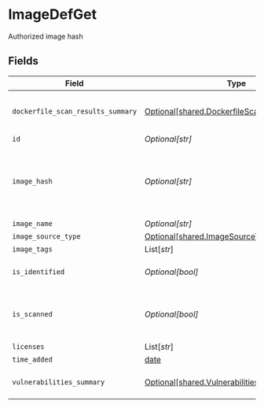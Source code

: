 # ImageDefGet

Authorized image hash


## Fields

| Field                                                                                                | Type                                                                                                 | Required                                                                                             | Description                                                                                          |
| ---------------------------------------------------------------------------------------------------- | ---------------------------------------------------------------------------------------------------- | ---------------------------------------------------------------------------------------------------- | ---------------------------------------------------------------------------------------------------- |
| `dockerfile_scan_results_summary`                                                                    | [Optional[shared.DockerfileScanResultsSummary]](../../models/shared/dockerfilescanresultssummary.md) | :heavy_minus_sign:                                                                                   | dockerfile scan results summary by severity                                                          |
| `id`                                                                                                 | *Optional[str]*                                                                                      | :heavy_minus_sign:                                                                                   | N/A                                                                                                  |
| `image_hash`                                                                                         | *Optional[str]*                                                                                      | :heavy_minus_sign:                                                                                   | Valid hash for the image. * will authorize image name without validating hash                        |
| `image_name`                                                                                         | *Optional[str]*                                                                                      | :heavy_minus_sign:                                                                                   | N/A                                                                                                  |
| `image_source_type`                                                                                  | [Optional[shared.ImageSourceType]](../../models/shared/imagesourcetype.md)                           | :heavy_minus_sign:                                                                                   | N/A                                                                                                  |
| `image_tags`                                                                                         | List[*str*]                                                                                          | :heavy_minus_sign:                                                                                   | N/A                                                                                                  |
| `is_identified`                                                                                      | *Optional[bool]*                                                                                     | :heavy_minus_sign:                                                                                   | Specify if the image is identified                                                                   |
| `is_scanned`                                                                                         | *Optional[bool]*                                                                                     | :heavy_minus_sign:                                                                                   | Specify if the image has been scanned during CI                                                      |
| `licenses`                                                                                           | List[*str*]                                                                                          | :heavy_minus_sign:                                                                                   | N/A                                                                                                  |
| `time_added`                                                                                         | [date](https://docs.python.org/3/library/datetime.html#date-objects)                                 | :heavy_minus_sign:                                                                                   | N/A                                                                                                  |
| `vulnerabilities_summary`                                                                            | [Optional[shared.VulnerabilitiesSummary]](../../models/shared/vulnerabilitiessummary.md)             | :heavy_minus_sign:                                                                                   | Vulnerabilities summary by severity                                                                  |